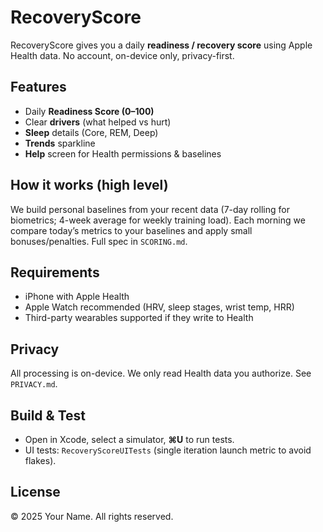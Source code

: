 # RecoveryScore

RecoveryScore gives you a daily **readiness / recovery score** using Apple Health data.
No account, on-device only, privacy-first.

## Features
- Daily **Readiness Score (0–100)**
- Clear **drivers** (what helped vs hurt)
- **Sleep** details (Core, REM, Deep)
- **Trends** sparkline
- **Help** screen for Health permissions & baselines

## How it works (high level)
We build personal baselines from your recent data (7-day rolling for biometrics;
4-week average for weekly training load). Each morning we compare today’s metrics
to your baselines and apply small bonuses/penalties. Full spec in `SCORING.md`.

## Requirements
- iPhone with Apple Health
- Apple Watch recommended (HRV, sleep stages, wrist temp, HRR)
- Third-party wearables supported if they write to Health

## Privacy
All processing is on-device. We only read Health data you authorize.
See `PRIVACY.md`.

## Build & Test
- Open in Xcode, select a simulator, **⌘U** to run tests.
- UI tests: `RecoveryScoreUITests` (single iteration launch metric to avoid flakes).

## License
© 2025 Your Name. All rights reserved.
